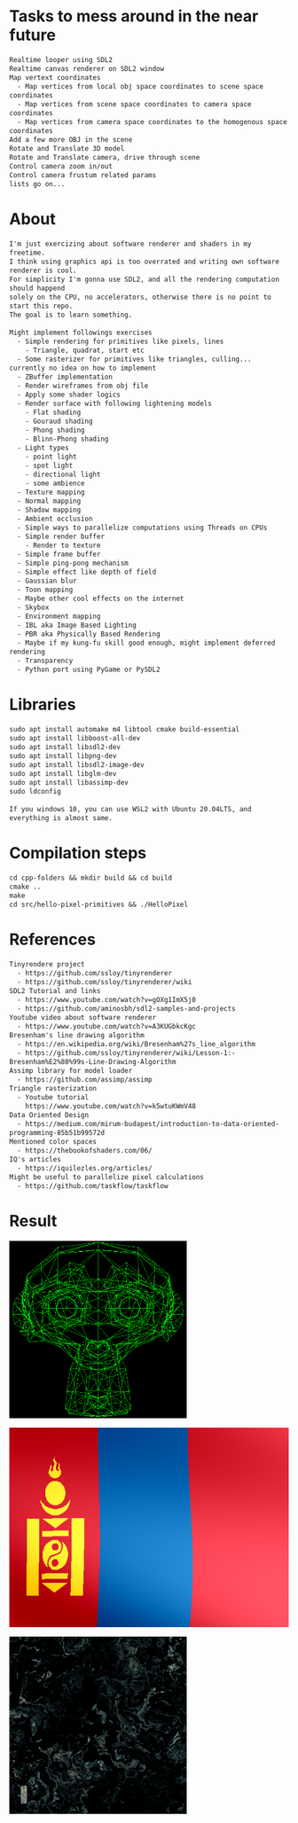 
# Tasks to mess around in the near future
    Realtime looper using SDL2
    Realtime canvas renderer on SDL2 window
    Map vertext coordinates
      - Map vertices from local obj space coordinates to scene space coordinates
      - Map vertices from scene space coordinates to camera space coordinates
      - Map vertices from camera space coordinates to the homogenous space coordinates
    Add a few more OBJ in the scene
    Rotate and Translate 3D model
    Rotate and Translate camera, drive through scene
    Control camera zoom in/out 
    Control camera frustum related params
    lists go on...


# About
    I'm just exercizing about software renderer and shaders in my freetime.
    I think using graphics api is too overrated and writing own software renderer is cool.
    For simplicity I'm gonna use SDL2, and all the rendering computation should happend 
    solely on the CPU, no accelerators, otherwise there is no point to start this repo.
    The goal is to learn something.
  
    Might implement followings exercises
      - Simple rendering for primitives like pixels, lines
        - Triangle, quadrat, start etc
      - Some rasterizer for primitives like triangles, culling... currently no idea on how to implement
      - ZBuffer implementation
      - Render wireframes from obj file
      - Apply some shader logics
      - Render surface with following lightening models
        - Flat shading
        - Gouraud shading
        - Phong shading
        - Blinn-Phong shading
      - Light types
        - point light
        - spot light
        - directional light
        - some ambience
      - Texture mapping
      - Normal mapping
      - Shadow mapping
      - Ambient occlusion
      - Simple ways to parallelize computations using Threads on CPUs
      - Simple render buffer
        - Render to texture
      - Simple frame buffer
      - Simple ping-pong mechanism
      - Simple effect like depth of field
      - Gaussian blur
      - Toon mapping
      - Maybe other cool effects on the internet
      - Skybox
      - Environment mapping
      - IBL aka Image Based Lighting
      - PBR aka Physically Based Rendering
      - Maybe if my kung-fu skill good enough, might implement deferred rendering
      - Transparency
      - Python port using PyGame or PySDL2


# Libraries
    sudo apt install automake m4 libtool cmake build-essential
    sudo apt install libboost-all-dev
    sudo apt install libsdl2-dev
    sudo apt install libpng-dev
    sudo apt install libsdl2-image-dev
    sudo apt install libglm-dev
    sudo apt install libassimp-dev
    sudo ldconfig

    If you windows 10, you can use WSL2 with Ubuntu 20.04LTS, and everything is almost same.


# Compilation steps
    cd cpp-folders && mkdir build && cd build
    cmake ..
    make
    cd src/hello-pixel-primitives && ./HelloPixel


# References
    Tinyrendere project
      - https://github.com/ssloy/tinyrenderer
      - https://github.com/ssloy/tinyrenderer/wiki
    SDL2 Tutorial and links
      - https://www.youtube.com/watch?v=gOXg1ImX5j0
      - https://github.com/aminosbh/sdl2-samples-and-projects
    Youtube video about software renderer
      - https://www.youtube.com/watch?v=A3KUGbkcKgc
    Bresenham's line drawing algorithm
      - https://en.wikipedia.org/wiki/Bresenham%27s_line_algorithm
      - https://github.com/ssloy/tinyrenderer/wiki/Lesson-1:-Bresenham%E2%80%99s-Line-Drawing-Algorithm
    Assimp library for model loader
      - https://github.com/assimp/assimp
    Triangle rasterization
      - Youtube tutorial
        https://www.youtube.com/watch?v=k5wtuKWmV48
    Data Oriented Design
      - https://medium.com/mirum-budapest/introduction-to-data-oriented-programming-85b51b99572d
    Mentioned color spaces
      - https://thebookofshaders.com/06/
    IQ's articles
      - https://iquilezles.org/articles/
    Might be useful to parallelize pixel calculations
      - https://github.com/taskflow/taskflow
      
      
# Result
<p><img width="320" height="320" src="https://raw.githubusercontent.com/sharavsambuu/leisure-software-renderer/master/images/hello_wireframe_monkeyobj_canvas.png"></p>
<p><img width="640" height="360" src="https://raw.githubusercontent.com/sharavsambuu/leisure-software-renderer/master/images/mongolian-flag.png"></p>
<p><img width="320" height="320" src="https://raw.githubusercontent.com/sharavsambuu/leisure-software-renderer/master/images/fbm.png"></p>




      

